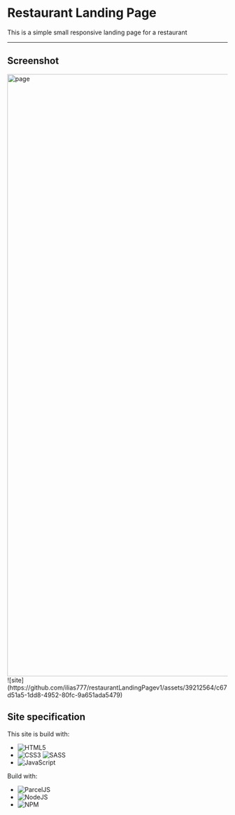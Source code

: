 # Restaurant Landing Page

This is a simple small responsive landing page for a restaurant

<hr>

## Screenshot

<img width="1375" alt="page" src="https://github.com/ilias777/restaurantLandingPagev1/assets/39212564/37207de9-808f-4085-bf84-c4e512d2b330">
![site](https://github.com/ilias777/restaurantLandingPagev1/assets/39212564/c67d51a5-1dd8-4952-80fc-9a651ada5479)


## Site specification

This site is build with:
* ![HTML5](https://img.shields.io/badge/html5-%23E34F26.svg?style=for-the-badge&logo=html5&logoColor=white)
* ![CSS3](https://img.shields.io/badge/css3-%231572B6.svg?style=for-the-badge&logo=css3&logoColor=white) ![SASS](https://img.shields.io/badge/SASS-hotpink.svg?style=for-the-badge&logo=SASS&logoColor=white)
* ![JavaScript](https://img.shields.io/badge/javascript-%23323330.svg?style=for-the-badge&logo=javascript&logoColor=%23F7DF1E)

Build with:
* ![ParcelJS](https://img.shields.io/badge/Parcel.JS-darkgreen?style=for-the-badge)
* ![NodeJS](https://img.shields.io/badge/node.js-6DA55F?style=for-the-badge&logo=node.js&logoColor=white)
* ![NPM](https://img.shields.io/badge/NPM-%23CB3837.svg?style=for-the-badge&logo=npm&logoColor=white)
